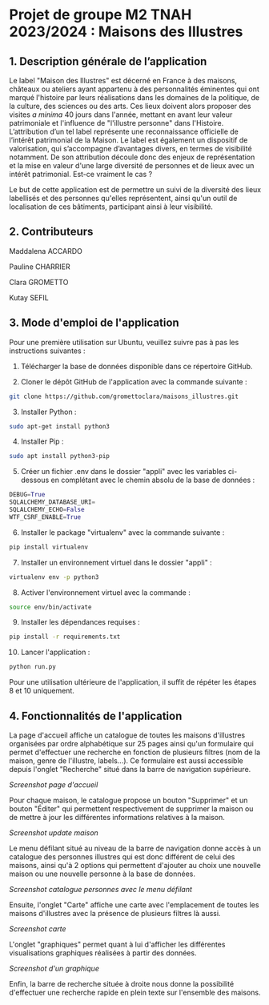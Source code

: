 # Projet de groupe M2 TNAH 2023/2024 : Maisons des Illustres

## 1. Description générale de l’application

Le label "Maison des Illustres" est décerné en France à des maisons, châteaux ou ateliers ayant appartenu à des personnalités éminentes qui ont marqué l'histoire par leurs réalisations dans les domaines de la politique, de la culture, des sciences ou des arts. Ces lieux doivent alors proposer des visites *a minima* 40 jours dans l'année, mettant en avant leur valeur patrimoniale et l'influence de "l'illustre personne" dans l'Histoire. L’attribution d’un tel label représente une reconnaissance officielle de l’intérêt patrimonial de la Maison. Le label est également un dispositif de valorisation, qui s’accompagne d’avantages divers, en termes de visibilité notamment. De son attribution découle donc des enjeux de représentation et la mise en valeur d'une large diversité de personnes et de lieux avec un intérêt patrimonial. Est-ce vraiment le cas ? 

Le but de cette application est de permettre un suivi de la diversité des lieux labellisés et des personnes qu'elles représentent, ainsi qu'un outil de localisation de ces bâtiments, participant ainsi à leur visibilité.

## 2. Contributeurs

Maddalena ACCARDO

Pauline CHARRIER

Clara GROMETTO

Kutay SEFIL

## 3. Mode d'emploi de l'application 

Pour une première utilisation sur Ubuntu, veuillez suivre pas à pas les instructions suivantes :

1. Télécharger la base de données disponible dans ce répertoire GitHub. 

2. Cloner le dépôt GitHub de l'application avec la commande suivante : 
```bash
git clone https://github.com/gromettoclara/maisons_illustres.git
```
   
3.  Installer Python :
```bash
sudo apt-get install python3
```

4. Installer Pip :
 ```bash
sudo apt install python3-pip
```

5. Créer un fichier .env dans le dossier "appli" avec les variables ci-dessous en complétant avec le chemin absolu de la base de données : 
```Python
DEBUG=True
SQLALCHEMY_DATABASE_URI=
SQLALCHEMY_ECHO=False
WTF_CSRF_ENABLE=True
```

6. Installer le package "virtualenv" avec la commande suivante :
```bash
pip install virtualenv
```

7. Installer un environnement virtuel dans le dossier "appli" :
```bash
virtualenv env -p python3
```

8. Activer l'environnement virtuel avec la commande : 
```bash
source env/bin/activate
```

9. Installer les dépendances requises : 
```bash
pip install -r requirements.txt
```

10. Lancer l'application :
```bash
python run.py
```

Pour une utilisation ultérieure de l'application, il suffit de répéter les étapes 8 et 10 uniquement.

## 4. Fonctionnalités de l'application

La page d'accueil affiche un catalogue de toutes les maisons d'illustres organisées par ordre alphabétique sur 25 pages ainsi qu'un formulaire qui permet d'effectuer une recherche en fonction de plusieurs filtres (nom de la maison, genre de l'illustre, labels...). 
Ce formulaire est aussi accessible depuis l'onglet "Recherche" situé dans la barre de navigation supérieure.

*Screenshot page d'accueil*

Pour chaque maison, le catalogue propose un bouton "Supprimer" et un bouton "Éditer" qui permettent respectivement de supprimer la maison ou de mettre à jour les différentes informations relatives à la maison.

*Screenshot update maison*

Le menu défilant situé au niveau de la barre de navigation donne accès à un catalogue des personnes illustres qui est donc différent de celui des maisons, ainsi qu'à 2 options qui permettent d'ajouter au choix une nouvelle maison ou une nouvelle personne à la base de données.

*Screenshot catalogue personnes avec le menu défilant*

Ensuite, l'onglet "Carte" affiche une carte avec l'emplacement de toutes les maisons d'illustres avec la présence de plusieurs filtres là aussi.

*Screenshot carte*

L'onglet "graphiques" permet quant à lui d'afficher les différentes visualisations graphiques réalisées à partir des données.

*Screenshot d'un graphique*

Enfin, la barre de recherche située à droite nous donne la possibilité d'effectuer une recherche rapide en plein texte sur l'ensemble des maisons.



